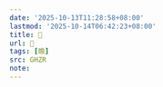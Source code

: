 ```yaml
---
date: '2025-10-13T11:28:58+08:00'
lastmod: '2025-10-14T06:42:23+08:00'
title: 󰟣
url: 󰟣
tags: [曕]
src: GHZR
note:
---
```

